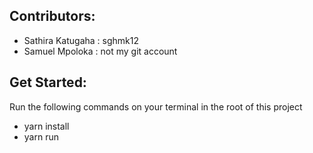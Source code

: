 ## Contributors:

- Sathira Katugaha : sghmk12
- Samuel Mpoloka : not my git account

## Get Started:

Run the following commands on your terminal in the root of this project

- yarn install
- yarn run
